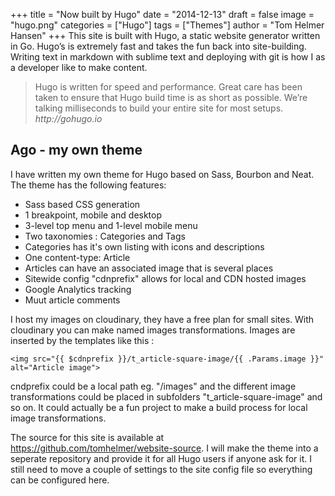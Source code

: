 +++
title = "Now built by Hugo"
date = "2014-12-13"
draft = false
image = "hugo.png"
categories = ["Hugo"]
tags = ["Themes"]
author = "Tom Helmer Hansen"
+++
This site is built with Hugo, a static website generator written in Go. Hugo’s is extremely fast and takes the fun back into site-building. Writing text in markdown with sublime text and deploying with git is how I as a developer like to make content.

> Hugo is written for speed and performance. Great care has been taken to ensure that Hugo build time is as short as possible. We’re talking milliseconds to build your entire site for most setups.
_http://gohugo.io_

## Ago - my own theme
I have written my own theme for Hugo based on Sass, Bourbon and Neat. The theme has the following features:

- Sass based CSS generation
- 1 breakpoint, mobile and desktop
- 3-level top menu and 1-level mobile menu
- Two taxonomies : Categories and Tags
- Categories has it's own listing with icons and descriptions
- One content-type: Article
- Articles can have an associated image that is several places
- Sitewide config "cdnprefix" allows for local and CDN hosted images
- Google Analytics tracking
- Muut article comments

I host my images on cloudinary, they have a free plan for small sites. With cloudinary you can make named images transformations. Images are inserted by the templates like this :

    <img src="{{ $cdnprefix }}/t_article-square-image/{{ .Params.image }}" alt="Article image">

cndprefix could be a local path eg. "/images" and the different image transformations could be placed in subfolders "t_article-square-image" and so on. It could actually be a fun project to make a build process for local image transformations.


The source for this site is available at https://github.com/tomhelmer/website-source. I will make the theme into a seperate repository and provide it for all Hugo users if anyone ask for it. I still need to move a couple of settings to the site config file so everything can be configured here.
